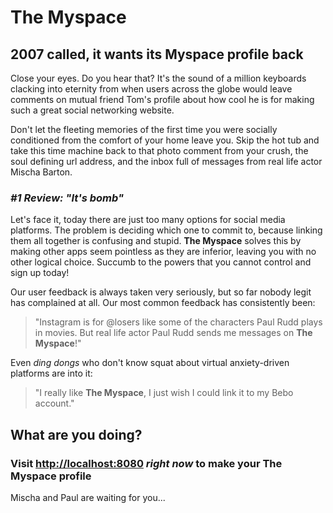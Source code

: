 # **The Myspace**

## 2007 called, it wants its Myspace profile back

Close your eyes. Do you hear that? It's the sound of a million keyboards
clacking into eternity from when users across the globe would leave comments on
mutual friend Tom's profile about how cool he is for making such a great social
networking website.

Don't let the fleeting memories of the first time you were socially conditioned
from the comfort of your home leave you. Skip the hot tub and take this time
machine back to that photo comment from your crush, the soul defining url
address, and the inbox full of messages from real life actor Mischa Barton.

### _#1 Review: "It's bomb"_

Let's face it, today there are just too many options for social media platforms.
The problem is deciding which one to commit to, because linking them all
together is confusing and stupid. **The Myspace** solves this by making other
apps seem pointless as they are inferior, leaving you with no other logical
choice. Succumb to the powers that you cannot control and sign up today!

Our user feedback is always taken very seriously, but so far nobody legit has
complained at all. Our most common feedback has consistently been:

> "Instagram is for @losers like some of the characters Paul Rudd plays in
> movies. But real life actor Paul Rudd sends me messages on **The Myspace**!"

Even _ding dongs_ who don't know squat about virtual anxiety-driven platforms
are into it:

> "I really like **The Myspace**, I just wish I could link it to my Bebo
> account."

## What are you doing?

### Visit [http://localhost:8080](https://themyspace.org) _right now_ to make your **The Myspace** profile

Mischa and Paul are waiting for you...
